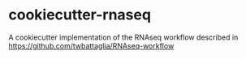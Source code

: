 # cookiecutter-rnaseq
A cookiecutter implementation of the RNAseq workflow described in https://github.com/twbattaglia/RNAseq-workflow
